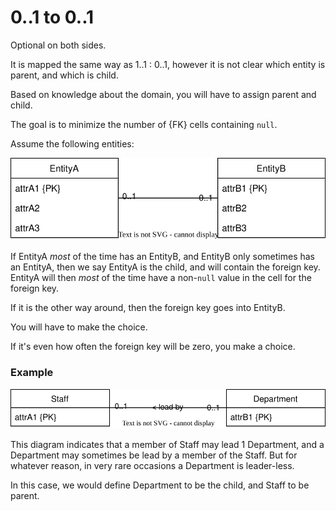 ﻿# 0..1 to 0..1

Optional on both sides.

It is mapped the same way as 1..1 : 0..1, however it is not clear which entity is parent, and which is child.

Based on knowledge about the domain, you will have to assign parent and child.

The goal is to minimize the number of {FK} cells containing `null`.

Assume the following entities:

![](OptionalOptional1to1.svg)

If EntityA _most_ of the time has an EntityB, and EntityB only sometimes has an EntityA, then we say EntityA is the child, and will contain the foreign key.\
EntityA will then _most_ of the time have a non-`null` value in the cell for the foreign key.

If it is the other way around, then the foreign key goes into EntityB.

You will have to make the choice.

If it's even how often the foreign key will be zero, you make a choice.

### Example

![](StaffDepartmentEntityExample.svg)

This diagram indicates that a member of Staff may lead 1 Department, and a Department may sometimes be lead by a member of the Staff.
But for whatever reason, in very rare occasions a Department is leader-less.

In this case, we would define Department to be the child, and Staff to be parent.